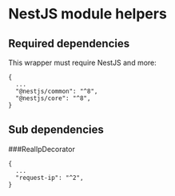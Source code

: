 # NestJS module helpers

## Required dependencies
This wrapper must require NestJS and more:
```shell
{
  ...
  "@nestjs/common": "^8",
  "@nestjs/core": "^8",
}
```

## Sub dependencies
###RealIpDecorator
```shell
{
  ...
  "request-ip": "^2",
}
```
